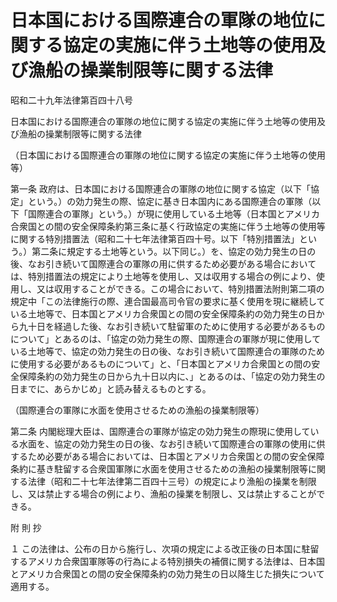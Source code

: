 # 日本国における国際連合の軍隊の地位に関する協定の実施に伴う土地等の使用及び漁船の操業制限等に関する法律

昭和二十九年法律第百四十八号

日本国における国際連合の軍隊の地位に関する協定の実施に伴う土地等の使用及び漁船の操業制限等に関する法律

（日本国における国際連合の軍隊の地位に関する協定の実施に伴う土地等の使用等）

第一条 政府は、日本国における国際連合の軍隊の地位に関する協定（以下「協定」という。）の効力発生の際、協定に基き日本国内にある国際連合の軍隊（以下「国際連合の軍隊」という。）が現に使用している土地等（日本国とアメリカ合衆国との間の安全保障条約第三条に基く行政協定の実施に伴う土地等の使用等に関する特別措置法（昭和二十七年法律第百四十号。以下「特別措置法」という。）第二条に規定する土地等という。以下同じ。）を、協定の効力発生の日の後、なお引き続いて国際連合の軍隊の用に供するため必要がある場合においては、特別措置法の規定により土地等を使用し、又は収用する場合の例により、使用し、又は収用することができる。この場合において、特別措置法附則第二項の規定中「この法律施行の際、連合国最高司令官の要求に基く使用を現に継続している土地等で、日本国とアメリカ合衆国との間の安全保障条約の効力発生の日から九十日を経過した後、なお引き続いて駐留軍のために使用する必要があるものについて」とあるのは、「協定の効力発生の際、国際連合の軍隊が現に使用している土地等で、協定の効力発生の日の後、なお引き続いて国際連合の軍隊のために使用する必要があるものについて」と、「日本国とアメリカ合衆国との間の安全保障条約の効力発生の日から九十日以内に、」とあるのは、「協定の効力発生の日までに、あらかじめ」と読み替えるものとする。

（国際連合の軍隊に水面を使用させるための漁船の操業制限等）

第二条 内閣総理大臣は、国際連合の軍隊が協定の効力発生の際現に使用している水面を、協定の効力発生の日の後、なお引き続いて国際連合の軍隊の使用に供するため必要がある場合においては、日本国とアメリカ合衆国との間の安全保障条約に基き駐留する合衆国軍隊に水面を使用させるための漁船の操業制限等に関する法律（昭和二十七年法律第二百四十三号）の規定により漁船の操業を制限し、又は禁止する場合の例により、漁船の操業を制限し、又は禁止することができる。

附 則 抄

１ この法律は、公布の日から施行し、次項の規定による改正後の日本国に駐留するアメリカ合衆国軍隊等の行為による特別損失の補償に関する法律は、日本国とアメリカ合衆国との間の安全保障条約の効力発生の日以降生じた損失について適用する。
